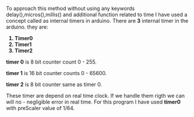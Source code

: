 To approach this method without using any keywords delay(),micros(),millis() and additional
function related to time I have used a concept called as internal timers in arduino. There are **3** internal timer in the arduino.
they are:
<b>
1. Timer0
2. Timer1
3. Timer2
</b>

**timer 0** is 8 bit counter count 0 - 255.

**timer 1** is 16 bit counter counts 0 - 65600.

**timer 2** is 8 bit counter same as timer 0.

These timer are depend on real time clock. If we handle them rigth we can will no - negligible error in real time.
For this program I have used **timer0** with preScaler value of 1/64.
